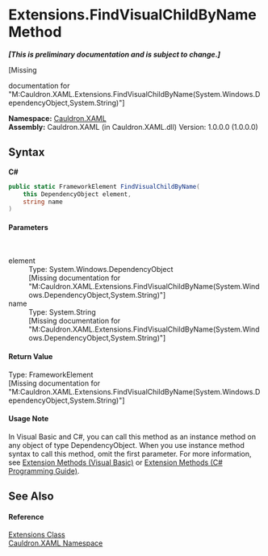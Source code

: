 # Extensions.FindVisualChildByName Method 
 _**\[This is preliminary documentation and is subject to change.\]**_

\[Missing <summary> documentation for "M:Cauldron.XAML.Extensions.FindVisualChildByName(System.Windows.DependencyObject,System.String)"\]

**Namespace:**&nbsp;<a href="N_Cauldron_XAML">Cauldron.XAML</a><br />**Assembly:**&nbsp;Cauldron.XAML (in Cauldron.XAML.dll) Version: 1.0.0.0 (1.0.0.0)

## Syntax

**C#**<br />
``` C#
public static FrameworkElement FindVisualChildByName(
	this DependencyObject element,
	string name
)
```


#### Parameters
&nbsp;<dl><dt>element</dt><dd>Type: System.Windows.DependencyObject<br />\[Missing <param name="element"/> documentation for "M:Cauldron.XAML.Extensions.FindVisualChildByName(System.Windows.DependencyObject,System.String)"\]</dd><dt>name</dt><dd>Type: System.String<br />\[Missing <param name="name"/> documentation for "M:Cauldron.XAML.Extensions.FindVisualChildByName(System.Windows.DependencyObject,System.String)"\]</dd></dl>

#### Return Value
Type: FrameworkElement<br />\[Missing <returns> documentation for "M:Cauldron.XAML.Extensions.FindVisualChildByName(System.Windows.DependencyObject,System.String)"\]

#### Usage Note
In Visual Basic and C#, you can call this method as an instance method on any object of type DependencyObject. When you use instance method syntax to call this method, omit the first parameter. For more information, see <a href="http://msdn.microsoft.com/en-us/library/bb384936.aspx">Extension Methods (Visual Basic)</a> or <a href="http://msdn.microsoft.com/en-us/library/bb383977.aspx">Extension Methods (C# Programming Guide)</a>.

## See Also


#### Reference
<a href="T_Cauldron_XAML_Extensions">Extensions Class</a><br /><a href="N_Cauldron_XAML">Cauldron.XAML Namespace</a><br />